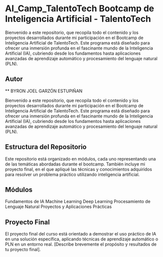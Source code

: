 # AI_Camp_TalentoTech Bootcamp de Inteligencia Artificial - TalentoTech

Bienvenido a este repositorio, que recopila todo el contenido y los proyectos desarrollados durante mi participación en el Bootcamp de Inteligencia Artificial de TalentoTech. Este programa está diseñado para ofrecer una inmersión profunda en el fascinante mundo de la Inteligencia Artificial (IA), cubriendo desde los fundamentos hasta aplicaciones avanzadas de aprendizaje automático y procesamiento del lenguaje natural (PLN).

## Autor 
** BYRON JOEL GARZÓN ESTUPIÑAN 


Bienvenido a este repositorio, que recopila todo el contenido y los proyectos desarrollados durante mi participación en el Bootcamp de Inteligencia Artificial de TalentoTech. Este programa está diseñado para ofrecer una inmersión profunda en el fascinante mundo de la Inteligencia Artificial (IA), cubriendo desde los fundamentos hasta aplicaciones avanzadas de aprendizaje automático y procesamiento del lenguaje natural (PLN).


## Estructura del Repositorio
Este repositorio está organizado en módulos, cada uno representando una de las temáticas abordadas durante el bootcamp. También incluye mi proyecto final, en el que apliqué las técnicas y conocimientos adquiridos para resolver un problema práctico utilizando inteligencia artificial.

## Módulos
Fundamentos de IA
Machine Learning
Deep Learning
Procesamiento de Lenguaje Natural
Proyectos y Aplicaciones Prácticas
## Proyecto Final
El proyecto final del curso está orientado a demostrar el uso práctico de IA en una solución específica, aplicando técnicas de aprendizaje automático o PLN en un entorno real. [Describe brevemente el propósito y resultados de tu proyecto final].
